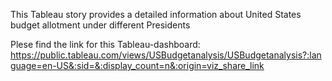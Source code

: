 This Tableau story provides a detailed information about United States budget allotment under different Presidents 

Plese find the link for this Tableau-dashboard: https://public.tableau.com/views/USBudgetanalysis/USBudgetanalysis?:language=en-US&:sid=&:display_count=n&:origin=viz_share_link
